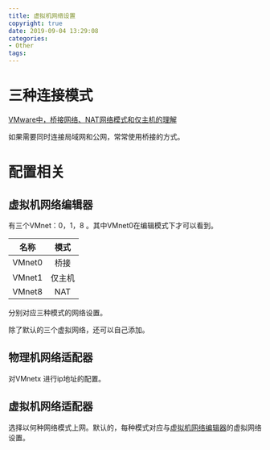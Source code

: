 ```yaml
---
title: 虚拟机网络设置
copyright: true
date: 2019-09-04 13:29:08
categories:
- Other
tags:
---
```


# 三种连接模式

[VMware中，桥接网络、NAT网络模式和仅主机的理解](https://blog.csdn.net/qq_28203045/article/details/81266910)

如果需要同时连接局域网和公网，常常使用桥接的方式。

<!-- more -->

# 配置相关

## <a name="虚拟机网络编辑器">虚拟机网络编辑器</a>

有三个VMnet：0，1，8 。其中VMnet0在编辑模式下才可以看到。

|  名称  |  模式  |
| :----: | :----: |
| VMnet0 |  桥接  |
| VMnet1 | 仅主机 |
| VMnet8 |  NAT   |

分别对应三种模式的网络设置。

除了默认的三个虚拟网络，还可以自己添加。

## 物理机网络适配器

对VMnetx 进行ip地址的配置。

## 虚拟机网络适配器

选择以何种网络模式上网。默认的，每种模式对应与[虚拟机网络编辑器](#虚拟机网络编辑器)的虚拟网络设置。

